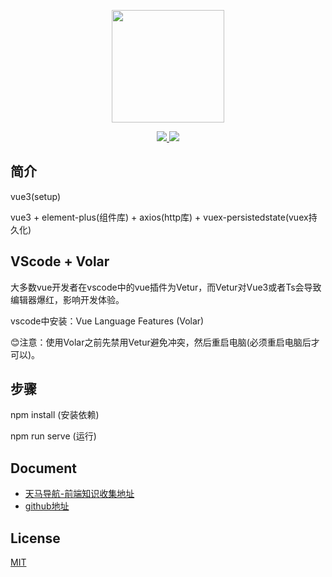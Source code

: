 <p align="center">
  <a href="https://github.com/pegasus-1998/vue2-taobao.git" target="_blank">
    <img width="180" src="https://cn.vuejs.org/images/logo.svg">
  </a>
</p>

<p align="center">
  <a href="https://github.com/vuejs/vue">
    <img src="https://img.shields.io/badge/vue-3.0-brightgreen.svg" >
  </a>
  <a href="https://github.com/ElemeFE/element">
    <img src="https://img.shields.io/badge/element--plus-1.x-blue%22">
  </a>
</p>

## 简介

vue3(setup)

vue3 + element-plus(组件库) + axios(http库) + vuex-persistedstate(vuex持久化)

## VScode + Volar

大多数vue开发者在vscode中的vue插件为Vetur，而Vetur对Vue3或者Ts会导致编辑器爆红，影响开发体验。

vscode中安装：Vue Language Features (Volar)

:blush:注意：使用Volar之前先禁用Vetur避免冲突，然后重启电脑(必须重启电脑后才可以)。

## 步骤

npm install  (安装依赖)

npm run serve  (运行)

## Document

- [天马导航-前端知识收集地址](http://pgs98.com)
- [github地址](https://github.com/pegasus-1998)

## License

[MIT](https://github.com/pegasus-1998/vue3-setup/blob/master/LICENSE)
